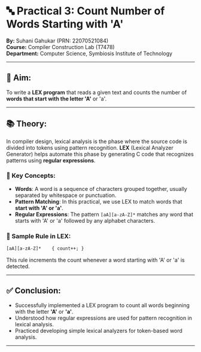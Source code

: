 # 🔤 Practical 3: Count Number of Words Starting with 'A'

**By:** Suhani Gahukar (PRN: 22070521084)  
**Course:** Compiler Construction Lab (T7478)  
**Department:** Computer Science, Symbiosis Institute of Technology  

---

## 🎯 Aim:

To write a **LEX program** that reads a given text and counts the number of **words that start with the letter 'A'** or 'a'.

---

## 📚 Theory:

In compiler design, lexical analysis is the phase where the source code is divided into tokens using pattern recognition. **LEX** (Lexical Analyzer Generator) helps automate this phase by generating C code that recognizes patterns using **regular expressions**.

### 🔹 Key Concepts:

- **Words**: A word is a sequence of characters grouped together, usually separated by whitespace or punctuation.
- **Pattern Matching**: In this practical, we use LEX to match words that **start with 'A' or 'a'**.
- **Regular Expressions**: The pattern `[aA][a-zA-Z]*` matches any word that starts with 'A' or 'a' followed by any alphabet characters.

### 🔹 Sample Rule in LEX:
```lex
[aA][a-zA-Z]*    { count++; }
```

This rule increments the count whenever a word starting with 'A' or 'a' is detected.

---

## ✅ Conclusion:

- Successfully implemented a LEX program to count all words beginning with the letter **'A'** or **'a'**.
- Understood how regular expressions are used for pattern recognition in lexical analysis.
- Practiced developing simple lexical analyzers for token-based word analysis.

---
